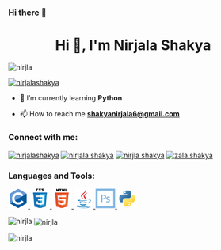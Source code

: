 ### Hi there 👋

<!--
**Nirjla/Nirjla** is a ✨ _special_ ✨ repository because its `README.md` (this file) appears on your GitHub profile.

Here are some ideas to get you started:

- 🔭 I’m currently working on ...
- 🌱 I’m currently learning ...
- 👯 I’m looking to collaborate on ...
- 🤔 I’m looking for help with ...
- 💬 Ask me about ...
- 📫 How to reach me: ...
- 😄 Pronouns: ...
- ⚡ Fun fact: ...
-->
<h1 align="center">Hi 👋, I'm Nirjala Shakya</h1>


<p align="left"> <img src="https://komarev.com/ghpvc/?username=nirjla&label=Profile%20views&color=0e75b6&style=flat" alt="nirjla" /> </p>

<p align="left"> <a href="https://twitter.com/nirjalashakya" target="blank"><img src="https://img.shields.io/twitter/follow/nirjalashakya?logo=twitter&style=for-the-badge" alt="nirjalashakya" /></a> </p>

- 🌱 I’m currently learning **Python**

- 📫 How to reach me **shakyanirjala6@gmail.com**

<h3 align="left">Connect with me:</h3>
<p align="left">
<a href="https://twitter.com/nirjalashakya" target="blank"><img align="center" src="https://raw.githubusercontent.com/rahuldkjain/github-profile-readme-generator/master/src/images/icons/Social/twitter.svg" alt="nirjalashakya" height="30" width="40" /></a>
<a href="https://linkedin.com/in/nirjala shakya" target="blank"><img align="center" src="https://raw.githubusercontent.com/rahuldkjain/github-profile-readme-generator/master/src/images/icons/Social/linked-in-alt.svg" alt="nirjala shakya" height="30" width="40" /></a>
<a href="https://fb.com/nirjla shakya" target="blank"><img align="center" src="https://raw.githubusercontent.com/rahuldkjain/github-profile-readme-generator/master/src/images/icons/Social/facebook.svg" alt="nirjla shakya" height="30" width="40" /></a>
<a href="https://instagram.com/zala.shakya" target="blank"><img align="center" src="https://raw.githubusercontent.com/rahuldkjain/github-profile-readme-generator/master/src/images/icons/Social/instagram.svg" alt="zala.shakya" height="30" width="40" /></a>
</p>

<h3 align="left">Languages and Tools:</h3>
<p align="left"> <a href="https://www.cprogramming.com/" target="_blank" rel="noreferrer"> <img src="https://raw.githubusercontent.com/devicons/devicon/master/icons/c/c-original.svg" alt="c" width="40" height="40"/> </a> <a href="https://www.w3schools.com/css/" target="_blank" rel="noreferrer"> <img src="https://raw.githubusercontent.com/devicons/devicon/master/icons/css3/css3-original-wordmark.svg" alt="css3" width="40" height="40"/> </a> <a href="https://www.w3.org/html/" target="_blank" rel="noreferrer"> <img src="https://raw.githubusercontent.com/devicons/devicon/master/icons/html5/html5-original-wordmark.svg" alt="html5" width="40" height="40"/> </a> <a href="https://www.java.com" target="_blank" rel="noreferrer"> <img src="https://raw.githubusercontent.com/devicons/devicon/master/icons/java/java-original.svg" alt="java" width="40" height="40"/> </a> <a href="https://www.photoshop.com/en" target="_blank" rel="noreferrer"> <img src="https://raw.githubusercontent.com/devicons/devicon/master/icons/photoshop/photoshop-line.svg" alt="photoshop" width="40" height="40"/> </a> <a href="https://www.python.org" target="_blank" rel="noreferrer"> <img src="https://raw.githubusercontent.com/devicons/devicon/master/icons/python/python-original.svg" alt="python" width="40" height="40"/> </a> </p>

<p><img align="left" src="https://github-readme-stats.vercel.app/api/top-langs?username=nirjla&show_icons=true&locale=en&layout=compact" alt="nirjla" /></p>

<p>&nbsp;<img align="center" src="https://github-readme-stats.vercel.app/api?username=nirjla&show_icons=true&locale=en" alt="nirjla" /></p>

<p><img align="center" src="https://github-readme-streak-stats.herokuapp.com/?user=nirjla&" alt="nirjla" /></p>
